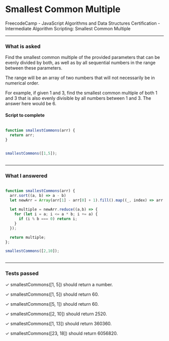 # Smallest Common Multiple
FreecodeCamp - JavaScript Algorithms and Data Structures Certification - Intermediate Algorithm Scripting: Smallest Common Multiple


---


### What is asked

Find the smallest common multiple of the provided parameters that can be evenly divided by both, as well as by all sequential numbers in the range between these parameters.

The range will be an array of two numbers that will not necessarily be in numerical order.

For example, if given 1 and 3, find the smallest common multiple of both 1 and 3 that is also evenly divisible by all numbers between 1 and 3. The answer here would be 6.

#### Script to complete

```javascript  
  
function smallestCommons(arr) {
  return arr;
}


smallestCommons([1,5]);
  

```

---


### What I answered

```javascript  
  
function smallestCommons(arr) {
  arr.sort((a, b) => a - b)
  let newArr = Array(arr[1] - arr[0] + 1).fill().map((_, index) => arr[0] + index);
  
  let multiple = newArr.reduce((a,b) => {
    for (let i = a; i <= a * b; i += a) {
      if (i % b === 0) return i;
    } 
  });

  return multiple;  
};

smallestCommons([2,10]);
  

```

---


### Tests passed

✓ smallestCommons([1, 5]) should return a number.

✓ smallestCommons([1, 5]) should return 60.

✓ smallestCommons([5, 1]) should return 60.

✓ smallestCommons([2, 10]) should return 2520.

✓ smallestCommons([1, 13]) should return 360360.

✓ smallestCommons([23, 18]) should return 6056820.